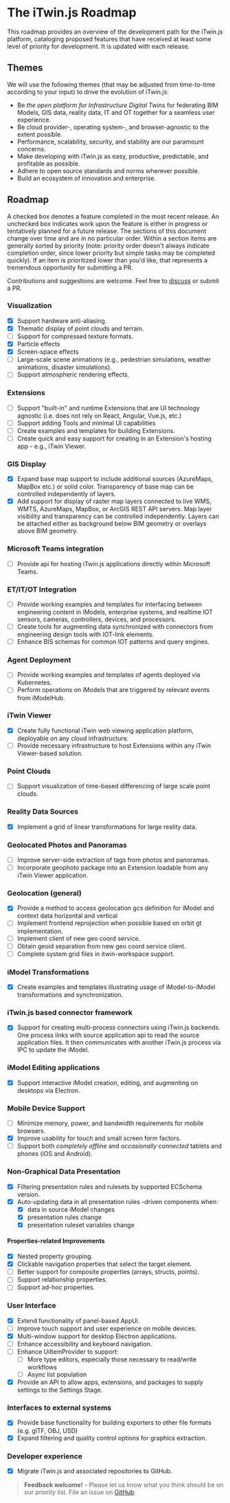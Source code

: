 # The iTwin.js Roadmap

This roadmap provides an overview of the development path for the iTwin.js platform, cataloging proposed features that have received at least some level of priority for development. It is updated with each release.

## Themes

We will use the following themes (that may be adjusted from time-to-time according to your input) to drive the evolution of iTwin.js:

- Be _the open platform for Infrastructure Digital Twins_ for federating BIM Models, GIS data, reality data, IT and OT together for a seamless user experience.
- Be cloud provider-, operating system-, and browser-agnostic to the extent possible.
- Performance, scalability, security, and stability are our paramount concerns.
- Make developing with iTwin.js as easy, productive, predictable, and profitable as possible.
- Adhere to open source standards and norms wherever possible.
- Build an ecosystem of innovation and enterprise.

## Roadmap

A checked box denotes a feature completed in the most recent release. An unchecked box indicates work upon the feature is either in progress or tentatively planned for a future release. The sections of this document change over time and are in no particular order. Within a section items are generally sorted by priority (note: priority order doesn't always indicate completion order, since lower priority but simple tasks may be completed quickly). If an item is prioritized lower than you'd like, that represents a tremendous opportunity for submitting a PR.

Contributions and suggestions are welcome. Feel free to [discuss](https://github.com/iTwin/itwinjs-core/discussions) or submit a PR.

### Visualization

- [x] Support hardware anti-aliasing.
- [x] Thematic display of point clouds and terrain.
- [ ] Support for compressed texture formats.
- [x] Particle effects
- [x] Screen-space effects
- [ ] Large-scale scene animations (e.g., pedestrian simulations, weather animations, disaster simulations).
- [ ] Support atmospheric rendering effects.

### Extensions

- [ ] Support "built-in" and runtime Extensions that are UI technology agnostic (i.e. does not rely on React, Angular, Vue.js, etc.)
- [ ] Support adding Tools and minimal UI capabilities
- [ ] Create examples and templates for building Extensions.
- [ ] Create quick and easy support for creating in an Extension's hosting app - e.g., iTwin Viewer.

### GIS Display

- [x] Expand base map support to include additional sources (AzureMaps, MapBox etc.) or solid color. Transparency of base map can be controlled independently of layers.
- [x] Add support for display of raster map layers connected to live WMS, WMTS, AzureMaps, MapBox, or ArcGIS REST API servers. Map layer visibility and transparency can be controlled independently. Layers can be attached either as background below BIM geometry or overlays above BIM geometry.

### Microsoft Teams integration

- [ ] Provide api for hosting iTwin.js applications directly within Microsoft Teams.

### ET/IT/OT Integration

- [ ] Provide working examples and templates for interfacing between engineering content in iModels, enterprise systems, and realtime IOT sensors, cameras, controllers, devices, and processors.
- [ ] Create tools for augmenting data synchronized with connectors from engineering design tools with IOT-link elements.
- [ ] Enhance BIS schemas for common IOT patterns and query engines.

### Agent Deployment

- [ ] Provide working examples and templates of agents deployed via Kubernetes.
- [ ] Perform operations on iModels that are triggered by relevant events from iModelHub.

### iTwin Viewer

- [x] Create fully functional iTwin web viewing application platform, deployable on any cloud infrastructure.
- [ ] Provide necessary infrastructure to host Extensions within any iTwin Viewer-based solution.

### Point Clouds

- [ ] Support visualization of time-based differencing of large scale point clouds.

### Reality Data Sources

- [x] Implement a grid of linear transformations for large reality data.

### Geolocated Photos and Panoramas

- [ ] Improve server-side extraction of tags from photos and panoramas.
- [ ] Incorporate geophoto package into an Extension loadable from any iTwin Viewer application.

### Geolocation (general)

- [x] Provide a method to access geolocation gcs definition for iModel and context data horizontal and vertical
- [ ] Implement frontend reprojection when possible based on orbit gt implementation.
- [ ] Implement client of new geo coord service.
- [ ] Obtain geoid separation from new geo coord service client.
- [ ] Complete system grid files in itwin-workspace support.

### iModel Transformations

- [x] Create examples and templates illustrating usage of iModel-to-iModel transformations and synchronization.

### iTwin.js based connector framework

- [x] Support for creating multi-process connectors using iTwin.js backends. One process links with source application api to read the source application files. It then communicates with another iTwin.js process via IPC to update the iModel.

### iModel Editing applications

- [x] Support interactive iModel creation, editing, and augmenting on desktops via Electron.

### Mobile Device Support

- [ ] Minimize memory, power, and bandwidth requirements for mobile browsers.
- [x] Improve usability for touch and small screen form factors.
- [ ] Support both _completely offline_ and _occasionally connected_ tablets and phones (iOS and Android).

### Non-Graphical Data Presentation

- [x] Filtering presentation rules and rulesets by supported ECSchema version.
- [x] Auto-updating data in all presentation rules -driven components when:
  - [x] data in source iModel changes
  - [x] presentation rules change
  - [x] presentation ruleset variables change

#### Properties-related Improvements

- [x] Nested property grouping.
- [x] Clickable navigation properties that select the target element.
- [ ] Better support for composite properties (arrays, structs, points).
- [ ] Support relationship properties.
- [ ] Support ad-hoc properties.

### User Interface

- [x] Extend functionality of panel-based AppUi.
- [ ] Improve touch support and user experience on mobile devices.
- [x] Multi-window support for desktop Electron applications.
- [ ] Enhance accessibility and keyboard navigation.
- [ ] Enhance UiItemProvider to support:
  - [ ] More type editors, especially those necessary to read/write workflows
  - [ ] Async list population
- [x] Provide an API to allow apps, extensions, and packages to supply settings to the Settings Stage.

### Interfaces to external systems

- [x] Provide base functionality for building exporters to other file formats (e.g. glTF, OBJ, USD)
- [x] Expand filtering and quality control options for graphics extraction.

### Developer experience

- [x] Migrate iTwin.js and associated repositories to GitHub.

> **Feedback welcome!** - Please let us know what you think should be on our priority list. File an issue on [GitHub](https://github.com/iTwin/itwinjs-core/issues).
